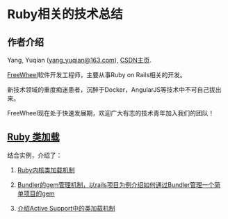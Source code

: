 # Ruby相关的技术总结

## 作者介绍

Yang, Yuqian (yang_yuqian@163.com), [CSDN主页](http://blog.csdn.net/boscoyounglovely).

[FreeWheel](http://baike.baidu.com/link?url=CMQTQA8N-eBfrsn5dmazsIFN2KP4PzTV_0lqLYheJzpgvyOHxmdxeARr6nIQa1ZGiFDDhjsTBNSFgRUsz-Rseq)软件开发工程师，主要从事Ruby on Rails相关的开发。

新技术领域的重度痴迷患者，沉醉于Docker，AngularJS等技术中不可自己拔出来。

FreeWheel现在处于快速发展期，欢迎广大有志的技术青年加入我们的团队！


## [Ruby 类加载](https://github.com/yangyuqian/ruby-articles/blob/master/CLASS-LOADER.md)

结合实例，介绍了：

1. [Ruby内核类加载机制](https://github.com/yangyuqian/ruby-articles/blob/master/CLASS-LOADER.md#loadfilename-wrapfalse--truefalse)

2. [Bundler的gem管理机制，以rails项目为例介绍如何通过Bundler管理一个简单项目的gem](https://github.com/yangyuqian/ruby-articles/blob/master/CLASS-LOADER.md#基于bundler的gem管理机制以rails-app为例)

3. [介绍Active Support中的类加载机制](https://github.com/yangyuqian/ruby-articles/blob/master/CLASS-LOADER.md#activesupport中类加载机制)

